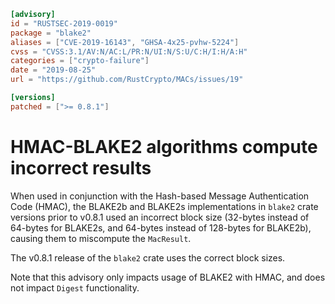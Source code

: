 ```toml
[advisory]
id = "RUSTSEC-2019-0019"
package = "blake2"
aliases = ["CVE-2019-16143", "GHSA-4x25-pvhw-5224"]
cvss = "CVSS:3.1/AV:N/AC:L/PR:N/UI:N/S:U/C:H/I:H/A:H"
categories = ["crypto-failure"]
date = "2019-08-25"
url = "https://github.com/RustCrypto/MACs/issues/19"

[versions]
patched = [">= 0.8.1"]
```

# HMAC-BLAKE2 algorithms compute incorrect results

When used in conjunction with the Hash-based Message Authentication Code (HMAC),
the BLAKE2b and BLAKE2s implementations in `blake2` crate versions prior to
v0.8.1 used an incorrect block size (32-bytes instead of 64-bytes for BLAKE2s,
and 64-bytes instead of 128-bytes for BLAKE2b), causing them to miscompute the
`MacResult`.

The v0.8.1 release of the `blake2` crate uses the correct block sizes.

Note that this advisory only impacts usage of BLAKE2 with HMAC, and does not
impact `Digest` functionality.
